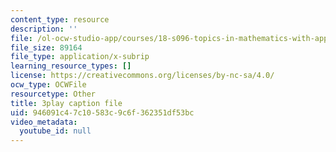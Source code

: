 ```yaml
---
content_type: resource
description: ''
file: /ol-ocw-studio-app/courses/18-s096-topics-in-mathematics-with-applications-in-finance-fall-2013/946091c47c10583c9c6f362351df53bc_uBeM1FUk4Ps.srt
file_size: 89164
file_type: application/x-subrip
learning_resource_types: []
license: https://creativecommons.org/licenses/by-nc-sa/4.0/
ocw_type: OCWFile
resourcetype: Other
title: 3play caption file
uid: 946091c4-7c10-583c-9c6f-362351df53bc
video_metadata:
  youtube_id: null
---
```

